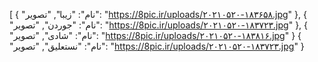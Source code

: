 [
  {
    "نام": "زیبا",
    "تصویر": "https://8pic.ir/uploads/۲۰۲۱۰۵۲۰-۱۸۳۶۵۸.jpg"
  },
  {
    "نام": "جوردن",
    "تصویر": "https://8pic.ir/uploads/۲۰۲۱۰۵۲۰-۱۸۳۷۲۳.jpg"
  },
  {
    "نام": "شادی",
    "تصویر": "https://8pic.ir/uploads/۲۰۲۱۰۵۲۰-۱۸۳۸۱۶.jpg"
  }
  {
    "نام": "نستعلیق",
    "تصویر": "https://8pic.ir/uploads/۲۰۲۱۰۵۲۰-۱۸۳۷۲۳.jpg"
  }
